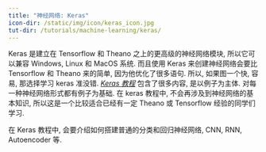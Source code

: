 ```yaml
---
title: "神经网络: Keras"
icon-dir: /static/img/icon/keras_icon.jpg
tut-dir: /tutorials/machine-learning/keras/
---
```

Keras 是建立在 Tensorflow 和 Theano 之上的更高级的神经网络模块, 所以它可以兼容 Windows, Linux 和 MacOS 系统.
而且使用 Keras 来创建神经网络会要比 Tensorflow 和 Theano 来的简单, 因为他优化了很多语句.
所以, 如果图一个快, 容易, 那选择学习 keras 准没错.
[*Keras 教程*]({{page.tut-dir}}) 包含了很多内容, 是以例子为主体.
对每一种神经网络形式都有例子为基础. 在 keras 教程中, 不会再涉及到神经网络的基本知识,
所以这是一个比较适合已经有一定 Theano 或 Tensorflow 经验的同学们学习.

在 Keras 教程中, 会要介绍如何搭建普通的分类和回归神经网络, CNN, RNN, Autoencoder 等.